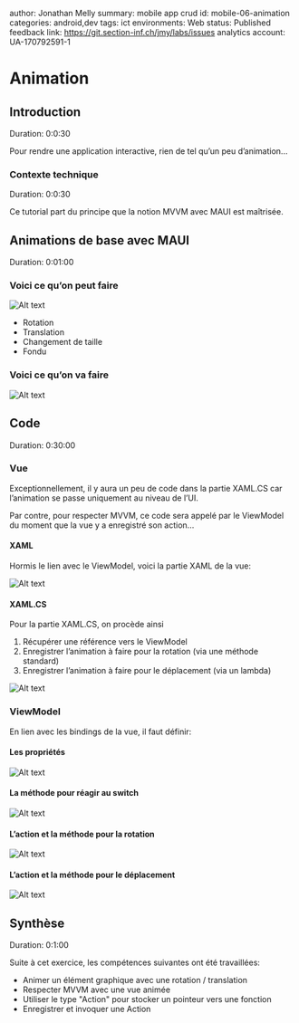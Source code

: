 author: Jonathan Melly
summary: mobile app crud
id: mobile-06-animation
categories: android,dev
tags: ict
environments: Web
status: Published
feedback link: https://git.section-inf.ch/jmy/labs/issues
analytics account: UA-170792591-1

# Animation

## Introduction
Duration: 0:0:30

Pour rendre une application interactive, rien de tel qu’un peu d’animation...

### Contexte technique
Duration: 0:0:30

Ce tutorial part du principe que la notion MVVM avec MAUI est maîtrisée.

## Animations de base avec MAUI
Duration: 0:01:00

### Voici ce qu’on peut faire

![Alt text](assets/mobile/animation/MAUI-Animation.gif)

- Rotation
- Translation
- Changement de taille
- Fondu

### Voici ce qu’on va faire

![Alt text](assets/mobile/animation/qemu-system-x86_64_Mjcb4A6Ymn.gif)

## Code
Duration: 0:30:00

### Vue
Exceptionnellement, il y aura un peu de code dans la partie XAML.CS car l’animation se passe uniquement au niveau de l’UI.

Par contre, pour respecter MVVM, ce code sera appelé par le ViewModel du moment que la vue y a enregistré son action...

#### XAML
Hormis le lien avec le ViewModel, voici la partie XAML de la vue:

![Alt text](assets/mobile/animation/view.png)

#### XAML.CS

Pour la partie XAML.CS, on procède ainsi

1. Récupérer une référence vers le ViewModel
2. Enregistrer l’animation à faire pour la rotation (via une méthode standard)
3. Enregistrer l’animation à faire pour le déplacement (via un lambda)

![Alt text](assets/mobile/animation/view.cs.png)

### ViewModel
En lien avec les bindings de la vue, il faut définir:

#### Les propriétés

![Alt text](assets/mobile/animation/vw-props.png)

#### La méthode pour réagir au switch

![Alt text](assets/mobile/animation/vm-switch.png)

#### L’action et la méthode pour la rotation

![Alt text](assets/mobile/animation/vm-rotate.png)

#### L’action et la méthode pour le déplacement

![Alt text](assets/mobile/animation/vm-translate.png)

## Synthèse
Duration: 0:1:00

Suite à cet exercice, les compétences suivantes ont été travaillées:

- Animer un élément graphique avec une rotation / translation
- Respecter MVVM avec une vue animée
- Utiliser le type "Action" pour stocker un pointeur vers une fonction
- Enregistrer et invoquer une Action